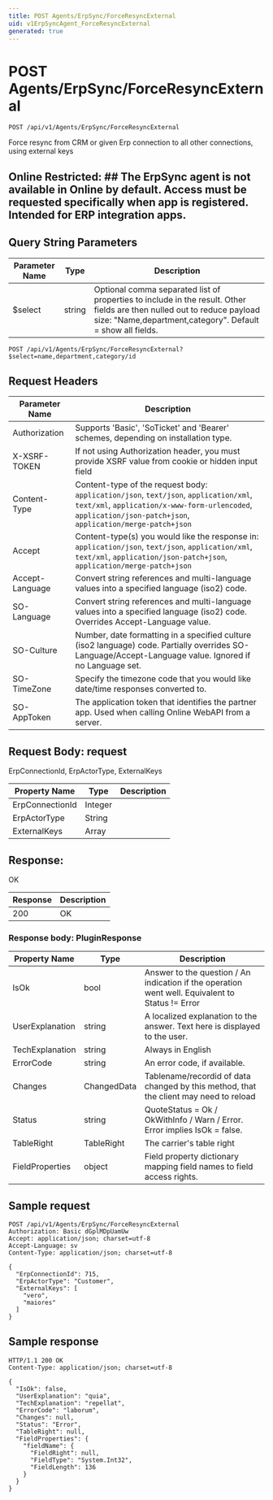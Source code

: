 ```yaml
---
title: POST Agents/ErpSync/ForceResyncExternal
uid: v1ErpSyncAgent_ForceResyncExternal
generated: true
---
```


# POST Agents/ErpSync/ForceResyncExternal

```http
POST /api/v1/Agents/ErpSync/ForceResyncExternal
```

Force resync from CRM or given Erp connection to all other connections, using external keys


## Online Restricted: ## The ErpSync agent is not available in Online by default. Access must be requested specifically when app is registered. Intended for ERP integration apps.






## Query String Parameters

| Parameter Name | Type |  Description |
|----------------|------|--------------|
| $select | string |  Optional comma separated list of properties to include in the result. Other fields are then nulled out to reduce payload size: "Name,department,category". Default = show all fields. |

```http
POST /api/v1/Agents/ErpSync/ForceResyncExternal?$select=name,department,category/id
```


## Request Headers

| Parameter Name | Description |
|----------------|-------------|
| Authorization  | Supports 'Basic', 'SoTicket' and 'Bearer' schemes, depending on installation type. |
| X-XSRF-TOKEN   | If not using Authorization header, you must provide XSRF value from cookie or hidden input field |
| Content-Type | Content-type of the request body: `application/json`, `text/json`, `application/xml`, `text/xml`, `application/x-www-form-urlencoded`, `application/json-patch+json`, `application/merge-patch+json` |
| Accept         | Content-type(s) you would like the response in: `application/json`, `text/json`, `application/xml`, `text/xml`, `application/json-patch+json`, `application/merge-patch+json` |
| Accept-Language | Convert string references and multi-language values into a specified language (iso2) code. |
| SO-Language | Convert string references and multi-language values into a specified language (iso2) code. Overrides Accept-Language value. |
| SO-Culture | Number, date formatting in a specified culture (iso2 language) code. Partially overrides SO-Language/Accept-Language value. Ignored if no Language set. |
| SO-TimeZone | Specify the timezone code that you would like date/time responses converted to. |
| SO-AppToken | The application token that identifies the partner app. Used when calling Online WebAPI from a server. |

## Request Body: request 

ErpConnectionId, ErpActorType, ExternalKeys 

| Property Name | Type |  Description |
|----------------|------|--------------|
| ErpConnectionId | Integer |  |
| ErpActorType | String |  |
| ExternalKeys | Array |  |

## Response:

OK

| Response | Description |
|----------------|-------------|
| 200 | OK |

### Response body: PluginResponse

| Property Name | Type |  Description |
|----------------|------|--------------|
| IsOk | bool | Answer to the question / An indication if the operation went well. Equivalent to Status != Error |
| UserExplanation | string | A localized explanation to the answer. Text here is displayed to the user. |
| TechExplanation | string | Always in English |
| ErrorCode | string | An error code, if available. |
| Changes | ChangedData | Tablename/recordid of data changed by this method, that the client may need to reload |
| Status | string | QuoteStatus = Ok / OkWithInfo / Warn / Error. Error implies IsOk = false. |
| TableRight | TableRight | The carrier's table right |
| FieldProperties | object | Field property dictionary mapping field names to field access rights. |

## Sample request

```http!
POST /api/v1/Agents/ErpSync/ForceResyncExternal
Authorization: Basic dGplMDpUamUw
Accept: application/json; charset=utf-8
Accept-Language: sv
Content-Type: application/json; charset=utf-8

{
  "ErpConnectionId": 715,
  "ErpActorType": "Customer",
  "ExternalKeys": [
    "vero",
    "maiores"
  ]
}
```

## Sample response

```http_
HTTP/1.1 200 OK
Content-Type: application/json; charset=utf-8

{
  "IsOk": false,
  "UserExplanation": "quia",
  "TechExplanation": "repellat",
  "ErrorCode": "laborum",
  "Changes": null,
  "Status": "Error",
  "TableRight": null,
  "FieldProperties": {
    "fieldName": {
      "FieldRight": null,
      "FieldType": "System.Int32",
      "FieldLength": 136
    }
  }
}
```